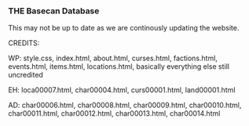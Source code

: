 ### THE Basecan Database

This may not be up to date as we are continously updating the website.

CREDITS:



WP: style.css, index.html, about.html, curses.html, factions.html, events.html, items.html, locations.html, basically everything else still uncredited

EH: loca00007.html, char00004.html, curs00001.html, land00001.html

AD: char00006.html, char00008.html, char00009.html, char00010.html, char00011.html, char00012.html, char00013.html, char00014.html
